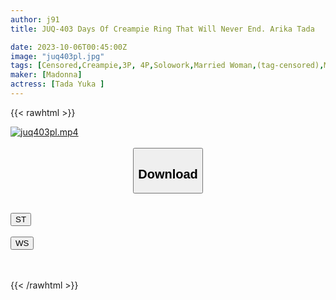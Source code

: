 ```yaml
---
author: j91
title: JUQ-403 Days Of Creampie Ring That Will Never End. Arika Tada

date: 2023-10-06T00:45:00Z
image: "juq403pl.jpg"
tags: [Censored,Creampie,3P, 4P,Solowork,Married Woman,(tag-censored),Mature Woman	]
maker: [Madonna]
actress: [Tada Yuka ]
---
```



{{< rawhtml >}}

<div class="video" data-videoid="3qvjLb6ZlYUdYYM">
    <a href="javascript:;">
        <img src="https://my.j91.asia/posts/juq403pl/juq403pl.jpg" width="WIDTH" height="HEIGHT" alt="juq403pl.mp4" loading="lazy">
    </a>
</div>

<script type="text/javascript" src="https://j91.asia/asset/on-demand-st.js"></script>

<br>
  <link rel="stylesheet" href="https://j91.asia/asset/bs5.css">
  
  <center>
  <button class="btn btn-primary" type="button" data-bs-toggle="collapse" data-bs-target=".multi-collapse" aria-expanded="false" aria-controls="multiCollapseExample1 multiCollapseExample2"><h2>Download</h2></button></center>
</p>
<div class="row">
  <div class="col">
    <div class="collapse multi-collapse" id="multiCollapseExample1">
      <div class="card card-body">
	      	      <br>
<div class="buttons">  
<a href="https://streamtape.to/v/3qvjLb6ZlYUdYYM"><button class="btn-hover color-3"><i class="fa fa-download"></i> ST</button></a></div>
    </div>
  </div>
</div>
  <div class="col">
    <div class="collapse multi-collapse" id="multiCollapseExample2">
      <div class="card card-body">
	      <br>
<div class="buttons">
    <a href="https://wolfstream.tv/q7v1i2c4so46"><button class="btn-hover color-9"><i class="fa fa-download"></i> WS</button></a></div>
<br><br>
      </div>
    </div>
  </div>
</div>

{{< /rawhtml >}}
